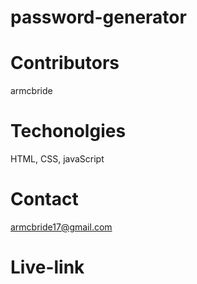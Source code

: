 # password-generator

# Contributors 
armcbride

# Techonolgies
HTML, CSS, javaScript

# Contact
armcbride17@gmail.com

# Live-link